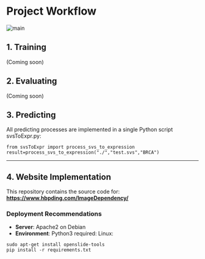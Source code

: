 # Project Workflow
![main](https://github.com/wolfgangsk07/ImageDependency/Website/overview1.svg)
## 1. Training
(Coming soon)
## 2. Evaluating
(Coming soon)
## 3. Predicting

All predicting processes are implemented in a single Python script svsToExpr.py:  
```
from svsToExpr import process_svs_to_expression
result=process_svs_to_expression("./","test.svs","BRCA")
```

---

## 4. Website Implementation

This repository contains the source code for:  
**https://www.hbpding.com/ImageDependency/**

### Deployment Recommendations
- **Server**: Apache2 on Debian
- **Environment**: Python3 required:
Linux:
```
sudo apt-get install openslide-tools
pip install -r requirements.txt
```
